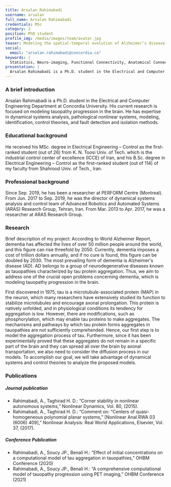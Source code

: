 ```yaml
---
title: Arsalan Rahimabadi
username: arsalan
full_name: Arsalan Rahimabadi
credentials: MSc
category: 2
position: PhD student
profile_img: /media/images/team/avatar.jpg
teaser: Modeling the spatial-temporal evolution of Alzheimer’s disease
social:
  email: "arsalan.rahimabadi@concordia.ca"
keywords: |
  Statistics, Neuro-imaging, Functional Connectivity, Anatomical Connectivity, ...
presentation: |
  Arsalan Rahimabadi is a Ph.D. student in the Electrical and Computer Engineering Department at Concordia University. His current research is focused on modeling tauopathy progression in the brain. He has expertise in dynamical systems analysis, pathological nonlinear systems, modeling, identification, control theories, and fault detection and isolation methods.
---
```


### A brief introduction

Arsalan Rahimabadi is a Ph.D. student in the Electrical and Computer Engineering Department at Concordia University. His current research is focused on modeling tauopathy progression in the brain. He has expertise in dynamical systems analysis, pathological nonlinear systems, modeling, identification, control theories, and fault detection and isolation methods.

### Educational background

He received his MSc. degree in Electrical Engineering – Control as the first-ranked student (out of 26) from K. N. Toosi Univ. of Tech. which is the industrial control center of excellence (ICCE) of Iran, and his B.Sc. degree in Electrical Engineering – Control as the first-ranked student (out of 114) of my faculty from Shahrood Univ. of Tech., Iran.

### Professional background

Since Sep. 2019, he has been a researcher at PERFORM Centre (Montreal). From Jun. 2017 to Sep. 2019, he was the director of dynamical systems analysis and control team of Advanced Robotics and Automated Systems (ARAS) Research Group, Tehran, Iran. From Mar. 2013 to Apr. 2017, he was a researcher at ARAS Research Group.

### Research

Brief description of my project: According to World Alzheimer Report, dementia has affected the lives of over 50 million people around the world, and this figure can rise threefold by 2050. Currently, dementia imposes a cost of trillion dollars annually, and if no cure is found, this figure can be doubled by 2030. The most prevailing form of dementia is Alzheimer's disease (AD). AD belongs to a group of neurodegenerative diseases known as tauopathies characterized by tau protein aggregation. Thus, we aim to address one of the crucial open problems concerning dementia, which is modeling tauopathy progression in the brain.

First discovered in 1975, tau is a microtubule-associated protein (MAP) in the neuron, which many researchers have extensively studied its function to stabilize microtubules and encourage axonal prolongation. This protein is natively unfolded, and in physiological conditions its tendency for aggregation is low. However, there are modifications, such as phosphorylation, which may enable tau proteins to make aggregates. The mechanisms and pathways by which tau protein forms aggregates in tauopathies are not sufficiently comprehended. Hence, our first step is to model the aggregation process of tau. Furthermore, since it has been experimentally proved that these aggregates do not remain in a specific part of the brain and they can spread all over the brain by axonal transportation, we also need to consider the diffusion process in our models. To accomplish our goal, we will take advantage of dynamical systems and control theories to analyze the proposed models.

### Publications

##### Journal publication

- Rahimabadi, A., Taghirad H. D.: “Corner stability in nonlinear autonomous systems,” Nonlinear Dynamics, Vol. 80, (2015).
- Rahimabadi, A., Taghirad H. D.: “Comment on: “Centers of quasi-homogeneous polynomial planar systems,” [Nonlinear Anal.RWA 03 (6006) 409],” Nonlinear Analysis: Real World Applications, Elsevier, Vol. 37, (2017).

##### Conference Publication

- Rahimabadi, A., Soucy JP., Benali H.: “Effect of initial concentrations on a computational model of tau aggregation in tauopathies,” OHBM Conference (2020)
- Rahimabadi, A., Soucy JP., Benali H.: “A comprehensive computational model of tauopathy progression using PET imaging,” OHBM Conference (2021)
